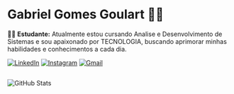# Gabriel Gomes Goulart 👩‍💻

👨‍🎓 **Estudante:** Atualmente estou cursando Analise e Desenvolvimento de Sistemas e sou apaixonado por TECNOLOGIA, buscando aprimorar minhas habilidades e conhecimentos a cada dia.

[![LinkedIn](https://img.shields.io/badge/LinkedIn-0077B5?style=for-the-badge&logo=linkedin&logoColor=white)](https://www.linkedin.com/in/gabriel-gomes-goulart-4b7484162/)   [![Instagram](https://img.shields.io/badge/-Instagram-%23E4405F?style=for-the-badge&logo=instagram&logoColor=white)](https://www.instagram.com/gaabriellgoulart/) [![Gmail](https://img.shields.io/badge/Gmail-333333?style=for-the-badge&logo=gmail&logoColor=red)](mailto:gabriel.gomesgoulart@gmail.com)

##

![GitHub Stats](https://github-readme-stats.vercel.app/api?username=Gabrielggoulart&theme=transparent&bg_color=000&border_color=0000&show_icons=true&icon_color=30A3DC&title_color=E94D5F&text_color=FFF)
